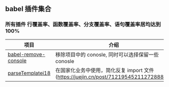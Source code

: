 ## babel 插件集合


### 所有插件 行覆盖率、函数覆盖率、分支覆盖率、语句覆盖率居均达到100%
| 项目                                                   | 介绍                                       |
| ------------------------------------------------------ | ------------------------------------------ |
| [babel-remove-console](https://github.com/webgzh907247189/babel-plugin/blob/master/packages/babel-remove-console)                     | 移除项目中的 conosle, 同时可以选择保留一些 conosle                         |
| [parseTemplatei18](https://github.com/webgzh907247189/babel-plugin/tree/master/packages/parseTemplatei18)             |  在国家化业务中使用，简化反复 import 文件 (https://juejin.cn/post/7121954521127288868)        |